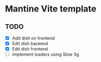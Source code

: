 # Mantine Vite template

## TODO

- [x] Add dish on frontend
- [x] Edit dish backend
- [x] Edit dish frontend
- [ ] Implement loaders using Slow 3g